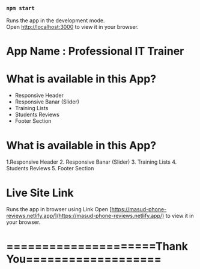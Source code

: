 

### `npm start`

Runs the app in the development mode.\
Open [http://localhost:3000](http://localhost:3000) to view it in your browser.

# App Name : Professional IT Trainer


# What is available in this App?
- Responsive Header
- Responsive Banar (Slider)
- Training Lists
- Students Reviews
- Footer Section

# What is available in this App?
1.Responsive Header
2. Responsive Banar (Slider)
3. Training Lists
4. Students Reviews
5. Footer Section


# Live Site Link

Runs the app in browser using Link
Open [https://masud-phone-reviews.netlify.app/](https://masud-phone-reviews.netlify.app/) to view it in your browser.

#  =====================Thank You===================